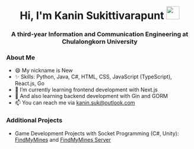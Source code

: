 <h1 align="center"><b>Hi, I'm Kanin Sukittivarapunt </b><img src="https://media.giphy.com/media/hvRJCLFzcasrR4ia7z/giphy.gif" width="35"></h1>
<h3 align="center">A third-year Information and Communication Engineering at Chulalongkorn University</h3>

### About Me
- 😄 My nickname is New
- ✨ Skills: Python, Java, C#, HTML, CSS, JavaScript (TypeScript), React.js, Go
- 🌱 I’m currently learning frontend development with Next.js
- 🌱 And also learning backend development with Gin and GORM
- 📫 You can reach me via kanin.suk@outlook.com

### Additional Projects
- Game Development Projects with Socket Programming (C#, Unity): [FindMyMines](https://bitbucket.org/netcentric/findmymines/src/master/) and [FindMyMines Server](https://bitbucket.org/netcentric/fmm_be/src/master/)
<!--
**Kaninboy/Kaninboy** is a ✨ _special_ ✨ repository because its `README.md` (this file) appears on your GitHub profile.

Here are some ideas to get you started:

- 🔭 I’m currently working on ...
- 🌱 I’m currently learning ...
- 👯 I’m looking to collaborate on ...
- 🤔 I’m looking for help with ...
- 💬 Ask me about ...
- 📫 How to reach me: ...
- 😄 Pronouns: ...
- ⚡ Fun fact: ...
-->
